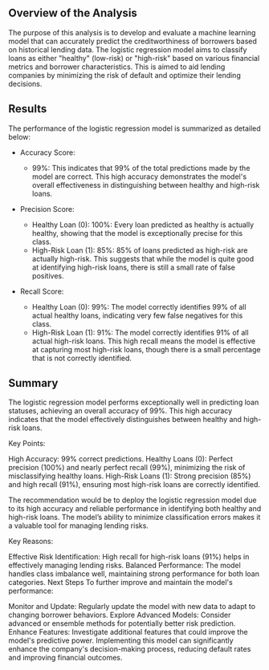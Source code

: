 
## Overview of the Analysis
The purpose of this analysis is to develop and evaluate a machine learning model that can accurately predict the creditworthiness of borrowers based on historical lending data. The logistic regression model aims to classify loans as either "healthy" (low-risk) or "high-risk" based on various financial metrics and borrower characteristics. This is aimed to aid lending companies by minimizing the risk of default and optimize their lending decisions.


## Results

The performance of the logistic regression model is summarized as detailed below:

- Accuracy Score:

    - 99%: This indicates that 99% of the total predictions made by the model are correct. This high accuracy demonstrates the model's overall effectiveness in distinguishing between healthy and high-risk loans.

- Precision Score:

    - Healthy Loan (0): 100%: Every loan predicted as healthy is actually healthy, showing that the model is exceptionally precise for this class.
    - High-Risk Loan (1): 85%: 85% of loans predicted as high-risk are actually high-risk. This suggests that while the model is quite good at identifying high-risk loans, there is still a small rate of false positives.

- Recall Score:

    - Healthy Loan (0): 99%: The model correctly identifies 99% of all actual healthy loans, indicating very few false negatives for this class.
    - High-Risk Loan (1): 91%: The model correctly identifies 91% of all actual high-risk loans. This high recall means the model is effective at capturing most high-risk loans, though there is a small percentage that is not correctly identified.



## Summary

The logistic regression model performs exceptionally well in predicting loan statuses, achieving an overall accuracy of 99%. This high accuracy indicates that the model effectively distinguishes between healthy and high-risk loans.

Key Points:

High Accuracy: 99% correct predictions.
Healthy Loans (0): Perfect precision (100%) and nearly perfect recall (99%), minimizing the risk of misclassifying healthy loans.
High-Risk Loans (1): Strong precision (85%) and high recall (91%), ensuring most high-risk loans are correctly identified.

The recommendation would be to deploy the logistic regression model due to its high accuracy and reliable performance in identifying both healthy and high-risk loans. The model’s ability to minimize classification errors makes it a valuable tool for managing lending risks.

Key Reasons:

Effective Risk Identification: High recall for high-risk loans (91%) helps in effectively managing lending risks.
Balanced Performance: The model handles class imbalance well, maintaining strong performance for both loan categories.
Next Steps
To further improve and maintain the model's performance:

Monitor and Update: Regularly update the model with new data to adapt to changing borrower behaviors.
Explore Advanced Models: Consider advanced or ensemble methods for potentially better risk prediction.
Enhance Features: Investigate additional features that could improve the model's predictive power.
Implementing this model can significantly enhance the company's decision-making process, reducing default rates and improving financial outcomes.








